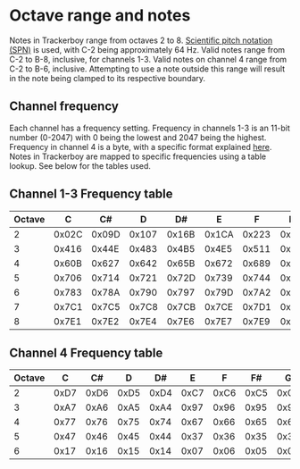 
# Octave range and notes

Notes in Trackerboy range from octaves 2 to 8. [Scientific pitch notation (SPN)](https://en.wikipedia.org/wiki/Scientific_pitch_notation)
is used, with C-2 being approximately 64 Hz. Valid notes range from C-2 to B-8,
inclusive, for channels 1-3. Valid notes on channel 4 range from C-2 to B-6,
inclusive. Attempting to use a note outside this range will result in the note
being clamped to its respective boundary.

## Channel frequency

Each channel has a frequency setting. Frequency in channels 1-3 is an 11-bit
number (0-2047) with 0 being the lowest and 2047 being the highest. Frequency
in channel 4 is a byte, with a specific format explained [here](../hardware/noise-channel.md).
Notes in Trackerboy are mapped to specific frequencies using a table lookup.
See below for the tables used.

## Channel 1-3 Frequency table

| Octave | C     | C#    | D     | D#    | E     | F     | F#    | G     | G#    | A     | A#    | B     |
|--------|-------|-------|-------|-------|-------|-------|-------|-------|-------|-------|-------|-------|
| 2      | 0x02C | 0x09D | 0x107 | 0x16B | 0x1CA | 0x223 | 0x277 | 0x2C7 | 0x312 | 0x358 | 0x39B | 0x3DA |
| 3      | 0x416 | 0x44E | 0x483 | 0x4B5 | 0x4E5 | 0x511 | 0x53C | 0x563 | 0x589 | 0x5AC | 0x5CE | 0x5ED |
| 4      | 0x60B | 0x627 | 0x642 | 0x65B | 0x672 | 0x689 | 0x69E | 0x6B2 | 0x6C4 | 0x6D6 | 0x6E7 | 0x6F7 |
| 5      | 0x706 | 0x714 | 0x721 | 0x72D | 0x739 | 0x744 | 0x74F | 0x759 | 0x762 | 0x76B | 0x773 | 0x77B |
| 6      | 0x783 | 0x78A | 0x790 | 0x797 | 0x79D | 0x7A2 | 0x7A7 | 0x7AC | 0x7B1 | 0x7B6 | 0x7BA | 0x7BE |
| 7      | 0x7C1 | 0x7C5 | 0x7C8 | 0x7CB | 0x7CE | 0x7D1 | 0x7D4 | 0x7D6 | 0x7D9 | 0x7DB | 0x7DD | 0x7DF |
| 8      | 0x7E1 | 0x7E2 | 0x7E4 | 0x7E6 | 0x7E7 | 0x7E9 | 0x7EA | 0x7EB | 0x7EC | 0x7ED | 0x7EE | 0x7EF |

## Channel 4 Frequency table

| Octave | C    | C#   | D    | D#   | E    | F    | F#   | G    | G#   | A    | A#   | B    |
|--------|------|------|------|------|------|------|------|------|------|------|------|------|
| 2      | 0xD7 | 0xD6 | 0xD5 | 0xD4 | 0xC7 | 0xC6 | 0xC5 | 0xC4 | 0xB7 | 0xB6 | 0xB5 | 0xB4 | 
| 3      | 0xA7 | 0xA6 | 0xA5 | 0xA4 | 0x97 | 0x96 | 0x95 | 0x94 | 0x87 | 0x86 | 0x85 | 0x84 | 
| 4      | 0x77 | 0x76 | 0x75 | 0x74 | 0x67 | 0x66 | 0x65 | 0x64 | 0x57 | 0x56 | 0x55 | 0x54 | 
| 5      | 0x47 | 0x46 | 0x45 | 0x44 | 0x37 | 0x36 | 0x35 | 0x34 | 0x27 | 0x26 | 0x25 | 0x24 | 
| 6      | 0x17 | 0x16 | 0x15 | 0x14 | 0x07 | 0x06 | 0x05 | 0x04 | 0x03 | 0x02 | 0x01 | 0x00 |
